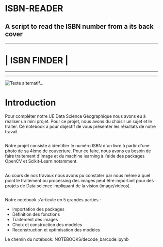 # ISBN-READER
A script to read the ISBN number from a its back cover
--- 
---
#                               | **ISBN FINDER** |
---
---




![Texte alternatif…](https://drive.google.com/uc?id=1cwOYZe05eMbmXG8blRm3ROnwKLyxbqCx)

# **Introduction**

Pour compléter notre UE Data Science Géographique nous avons eu à réaliser un mini projet. Pour ce projet, nous avons du choisir un sujet et le traiter. Ce notebook a pour objectif de vous présenter les résultats de notre travail.
##  
Notre projet consiste à identifier le numéro ISBN d'un livre à partir d'une photo de sa 4ème de couverture. Pour ce faire, nous avons eu besoin de faire traitement d'image et du machine learning à l'aide des packages OpenCV et Scikit-Learn notamment. 
##  
Au cours de nos travaux nous avons pu constater par nous même à quel point le traitement ou processing des images peut être important pour des projets de Data science impliquant de la vision (image/vidéos). 
##               
Notre notebook s'articule en 5 grandes parties :


*  Importation des packages
*  Définition des fonctions
*  Traitement des images
*  Choix et construction des modèles
*  Reconstruction et optimisation des modèles

Le chemin du notebook: NOTEBOOKS/decode_barcode.ipynb

